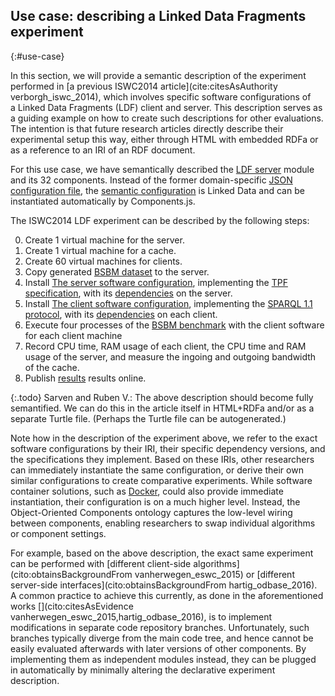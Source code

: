 ## Use case: describing a Linked Data Fragments experiment
{:#use-case}

In this section, we will provide a semantic description
of the experiment performed in [a previous ISWC2014 article](cite:citesAsAuthority verborgh_iswc_2014),
which involves specific software configurations
of a Linked Data Fragments (LDF) client and server.
This description serves as a guiding example
on how to create such descriptions for other evaluations.
The intention is that future research articles
directly describe their experimental setup this way,
either through HTML with embedded RDFa
or as a reference to an IRI of an RDF document.

For this use case,
we have semantically described the [LDF server](https://github.com/LinkedDataFragments/Server.js/tree/feature-lsd) module and its 32 components.
Instead of the former domain-specific [JSON configuration file](https://github.com/LinkedDataFragments/Server.js/blob/master/config/config-example.json),
the [semantic configuration](https://github.com/LinkedDataFragments/Server.js/blob/feature-lsd/config/config-example.json) is Linked Data
and can be instantiated automatically by Components.js.

The ISWC2014 LDF experiment can be described by the following steps:

0. Create 1 virtual machine for the server.
0. Create 1 virtual machine for a cache.
0. Create 60 virtual machines for clients.
0. Copy generated [BSBM dataset](#) to the server.
0. Install [The server software configuration](#),
   implementing the [TPF specification](https://www.hydra-cg.com/spec/latest/triple-pattern-fragments/),
   with its [dependencies](#) on the server.
0. Install [The client software configuration](#),
   implementing the [SPARQL 1.1 protocol](https://www.w3.org/TR/sparql11-protocol/),
   with its [dependencies](#) on each client.
0. Execute four processes of the [BSBM benchmark](#)
   with the client software for each client machine
0. Record CPU time, RAM usage of each client,
   the CPU time and RAM usage of the server,
   and measure the ingoing and outgoing bandwidth of the cache.
0. Publish [results](http://data.linkeddatafragments.org/benchmark) results online.

{:.todo}
Sarven and Ruben V.:
The above description should become fully semantified.
We can do this in the article itself in HTML+RDFa
and/or as a separate Turtle file.
(Perhaps the Turtle file can be autogenerated.)

Note how in the description of the experiment above,
we refer to the exact software configurations by their IRI,
their specific dependency versions,
and the specifications they implement.
Based on these IRIs,
other researchers can immediately instantiate the same configuration,
or derive their own similar configurations
to create comparative experiments.
While software container solutions, such as [Docker](https://www.docker.com/),
could also provide immediate instantiation,
their configuration is on a much higher level.
Instead, the Object-Oriented Components ontology
captures the low-level wiring between components,
enabling researchers to swap individual algorithms
or component settings.

For example, based on the above description,
the exact same experiment can be performed
with [different client-side algorithms](cito:obtainsBackgroundFrom vanherwegen_eswc_2015)
or [different server-side interfaces](cito:obtainsBackgroundFrom hartig_odbase_2016).
A common practice to achieve this currently,
as done in the aforementioned works [](cito:citesAsEvidence vanherwegen_eswc_2015,hartig_odbase_2016),
is to implement modifications in separate code repository branches.
Unfortunately,
such branches typically diverge from the main code tree,
and hence cannot be easily evaluated afterwards
with later versions of other components.
By implementing them as independent modules instead,
they can be plugged in automatically
by minimally altering the declarative experiment description.
